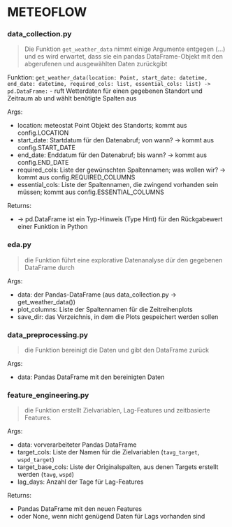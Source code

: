 # METEOFLOW

### data_collection.py

> Die Funktion `get_weather_data` nimmt einige Argumente entgegen (...) und es wird erwartet, dass sie ein pandas DataFrame-Objekt mit den abgerufenen und ausgewählten Daten zurückgibt

Funktion: `get_weather_data(location: Point, start_date: datetime, end_date: datetime, required_cols: list, essential_cols: list) -> pd.DataFrame:` - ruft Wetterdaten für einen gegebenen Standort und Zeitraum ab und wählt benötigte Spalten aus

Args:
- location: meteostat Point Objekt des Standorts; kommt aus config.LOCATION
- start_date: Startdatum für den Datenabruf; von wann? -> kommt aus config.START_DATE
- end_date: Enddatum für den Datenabruf; bis wann? -> kommt aus config.END_DATE
- required_cols: Liste der gewünschten Spaltennamen; was wollen wir? -> kommt aus config.REQUIRED_COLUMNS
- essential_cols: Liste der Spaltennamen, die zwingend vorhanden sein müssen; kommt aus config.ESSENTIAL_COLUMNS

Returns:
- -> pd.DataFrame ist ein Typ-Hinweis (Type Hint) für den Rückgabewert einer Funktion in Python

### eda.py

> die Funktion führt eine explorative Datenanalyse dür den gegebenen DataFrame durch

Args:
- data: der Pandas-DataFrame (aus data_collection.py -> get_weather_data())
- plot_columns: Liste der Spaltennamen für die Zeitreihenplots
- save_dir: das Verzeichnis, in dem die Plots gespeichert werden sollen

### data_preprocessing.py

> die Funktion bereinigt die Daten und gibt den DataFrame zurück

Args:
- data: Pandas DataFrame mit den bereinigten Daten

### feature_engineering.py

> die Funktion erstellt Zielvariablen, Lag-Features und zeitbasierte Features.

Args:
- data: vorverarbeiteter Pandas DataFrame
- target_cols: Liste der Namen für die Zielvariablen (`tavg_target`, `wspd_target`)
- target_base_cols: Liste der Originalspalten, aus denen Targets erstellt werden (`tavg`, `wspd`)
- lag_days: Anzahl der Tage für Lag-Features
  
Returns:
- Pandas DataFrame mit den neuen Features
- oder None, wenn nicht genügend Daten für Lags vorhanden sind